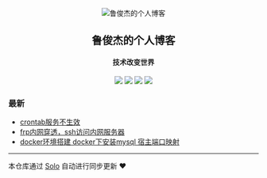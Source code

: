 <p align="center"><img alt="鲁俊杰的个人博客" src="https://avatars3.githubusercontent.com/u/38421372?s=40&v=4"></p><h2 align="center">
鲁俊杰的个人博客
</h2>

<h4 align="center">技术改变世界</h4>
<p align="center"><a title="鲁俊杰的个人博客" target="_blank" href="https://github.com/lujunjie2019/solo-blog"><img src="https://img.shields.io/github/last-commit/lujunjie2019/solo-blog.svg?style=flat-square&color=FF9900"></a>
<a title="GitHub repo size in bytes" target="_blank" href="https://github.com/lujunjie2019/solo-blog"><img src="https://img.shields.io/github/repo-size/lujunjie2019/solo-blog.svg?style=flat-square"></a>
<a title="Solo Version" target="_blank" href="https://github.com/b3log/solo/releases"><img src="https://img.shields.io/badge/solo-3.6.3-f1e05a.svg?style=flat-square&color=blueviolet"></a>
<a title="Hits" target="_blank" href="https://github.com/b3log/hits"><img src="https://hits.b3log.org/lujunjie2019/solo-blog.svg"></a></p>

### 最新

* [crontab服务不生效](https://www.junjie.cf/articles/2019/08/22/1566431562617.html)
* [frp内网穿透，ssh访问内网服务器](https://www.junjie.cf/articles/2019/08/18/1566102404043.html)
* [docker环境搭建 docker下安装mysql 宿主端口映射](https://www.junjie.cf/articles/2019/08/16/1565956912518.html)



---

本仓库通过 [Solo](https://github.com/b3log/solo) 自动进行同步更新 ❤️ 